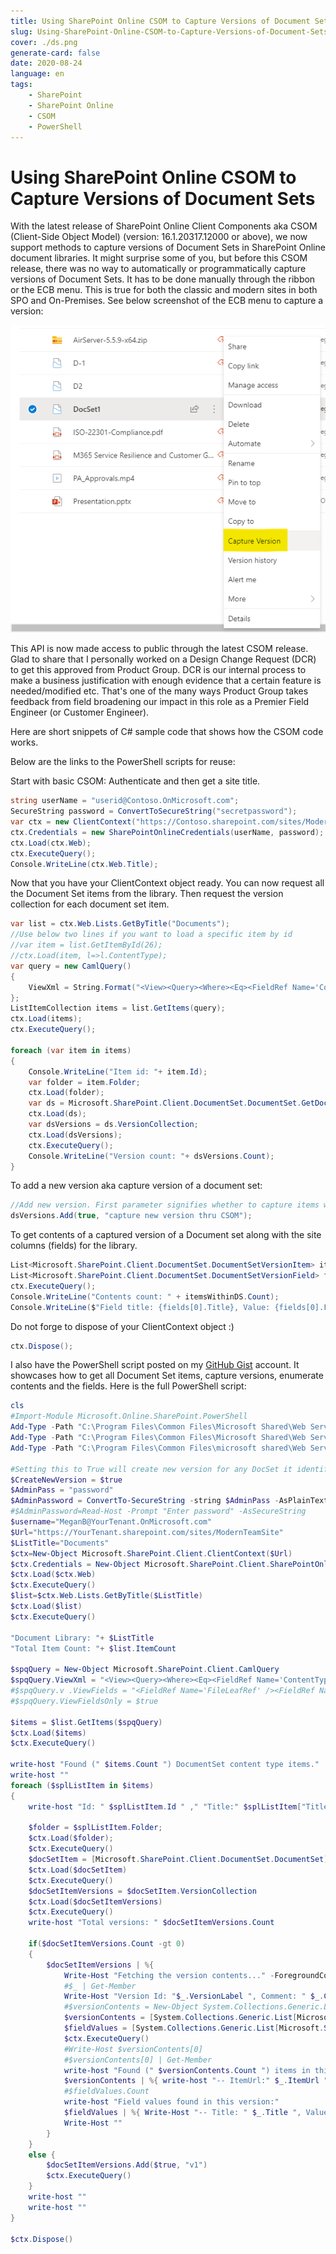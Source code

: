 ```yaml
---
title: Using SharePoint Online CSOM to Capture Versions of Document Sets
slug: Using-SharePoint-Online-CSOM-to-Capture-Versions-of-Document-Sets
cover: ./ds.png
generate-card: false
date: 2020-08-24
language: en
tags:
    - SharePoint
    - SharePoint Online
    - CSOM
    - PowerShell
---
```


Using SharePoint Online CSOM to Capture Versions of Document Sets 
=================================================================

With the latest release of SharePoint Online Client Components aka CSOM (Client-Side Object Model) (version: 16.1.20317.12000 or above), we now support methods to capture versions of Document Sets in SharePoint Online document libraries. It might surprise some of you, but before this CSOM release, there was no way to automatically or programmatically capture versions of Document Sets. It has to be done manually through the ribbon or the ECB menu. This is true for both the classic and modern sites in both SPO and On-Premises. See below screenshot of the ECB menu to capture a version:

![ECB Menu on Doc Set](./ecb-menu.png)

This API is now made access to public through the latest CSOM release. Glad to share that I personally worked on a Design Change Request (DCR) to get this approved from Product Group. DCR is our internal process to make a business justification with enough evidence that a certain feature is needed/modified etc. That's one of the many ways Product Group takes feedback from field broadening our impact in this role as a Premier Field Engineer (or Customer Engineer).

Here are short snippets of C# sample code that shows how the CSOM code works.

Below are the links to the PowerShell scripts for reuse:

Start with basic CSOM: Authenticate and then get a site title.
```csharp
string userName = "userid@Contoso.OnMicrosoft.com";
SecureString password = ConvertToSecureString("secretpassword");
var ctx = new ClientContext("https://Contoso.sharepoint.com/sites/ModernTeamSite");
ctx.Credentials = new SharePointOnlineCredentials(userName, password);
ctx.Load(ctx.Web);
ctx.ExecuteQuery();
Console.WriteLine(ctx.Web.Title);
```

Now that you have your ClientContext object ready. You can now request all the Document Set items from the library. Then request the version collection for each document set item.
```csharp
var list = ctx.Web.Lists.GetByTitle("Documents");
//Use below two lines if you want to load a specific item by id
//var item = list.GetItemById(26);
//ctx.Load(item, l=>l.ContentType);
var query = new CamlQuery()
{
    ViewXml = String.Format("<View><Query><Where><Eq><FieldRef Name='ContentType' /><Value Type='Computed'>Document Set</Value></Eq></Where></Query></View>")
};
ListItemCollection items = list.GetItems(query);
ctx.Load(items);
ctx.ExecuteQuery();

foreach (var item in items)
{
    Console.WriteLine("Item id: "+ item.Id);
    var folder = item.Folder;
    ctx.Load(folder);
    var ds = Microsoft.SharePoint.Client.DocumentSet.DocumentSet.GetDocumentSet(ctx, folder);
    ctx.Load(ds);
    var dsVersions = ds.VersionCollection;
    ctx.Load(dsVersions);
    ctx.ExecuteQuery();
    Console.WriteLine("Version count: "+ dsVersions.Count);
}
```

To add a new version aka capture version of a document set:
```csharp
//Add new version. First parameter signifies whether to capture items within docset with their major or minor versions checked in. Second parameter is a string/comment.
dsVersions.Add(true, "capture new version thru CSOM");
```

To get contents of a captured version of a Document set along with the site columns (fields) for the library.
```csharp
List<Microsoft.SharePoint.Client.DocumentSet.DocumentSetVersionItem> itemsWithinDS = (List<Microsoft.SharePoint.Client.DocumentSet.DocumentSetVersionItem>)dsVersions[0].GetDisplayContents();
List<Microsoft.SharePoint.Client.DocumentSet.DocumentSetVersionField> fields = (List<Microsoft.SharePoint.Client.DocumentSet.DocumentSetVersionField>)dsVersions[0].GetDisplayFields();
ctx.ExecuteQuery();
Console.WriteLine("Contents count: " + itemsWithinDS.Count);
Console.WriteLine($"Field title: {fields[0].Title}, Value: {fields[0].FormattedValue}");
```

Do not forge to dispose of your ClientContext object :)
```csharp
ctx.Dispose();
```

I also have the PowerShell script posted on my [GitHub Gist](https://gist.github.com/svarukala/7e453f8bf0868d8b90b11f3612df83bc) account. It showcases how to get all Document Set items, capture versions, enumerate contents and the fields. Here is the full PowerShell script:

```powershell
cls 
#Import-Module Microsoft.Online.SharePoint.PowerShell
Add-Type -Path "C:\Program Files\Common Files\Microsoft Shared\Web Server Extensions\16\ISAPI\Microsoft.SharePoint.Client.dll"
Add-Type -Path "C:\Program Files\Common Files\Microsoft Shared\Web Server Extensions\16\ISAPI\Microsoft.SharePoint.Client.Runtime.dll"
Add-Type -Path "C:\Program Files\Common Files\microsoft shared\Web Server Extensions\16\ISAPI\Microsoft.SharePoint.Client.DocumentManagement.dll"

#Setting this to True will create new version for any DocSet it identifies that has zero versions existing
$CreateNewVersion = $true
$AdminPass = "password"
$AdminPassword = ConvertTo-SecureString -string $AdminPass -AsPlainText -Force
#$AdminPassword=Read-Host -Prompt "Enter password" -AsSecureString
$username="MeganB@YourTenant.OnMicrosoft.com"
$Url="https://YourTenant.sharepoint.com/sites/ModernTeamSite"
$ListTitle="Documents"
$ctx=New-Object Microsoft.SharePoint.Client.ClientContext($Url)
$ctx.Credentials = New-Object Microsoft.SharePoint.Client.SharePointOnlineCredentials($Username, $AdminPassword)
$ctx.Load($ctx.Web)
$ctx.ExecuteQuery()
$list=$ctx.Web.Lists.GetByTitle($ListTitle)
$ctx.Load($list)
$ctx.ExecuteQuery() 

"Document Library: "+ $ListTitle
"Total Item Count: "+ $list.ItemCount 

$spqQuery = New-Object Microsoft.SharePoint.Client.CamlQuery 
$spqQuery.ViewXml = "<View><Query><Where><Eq><FieldRef Name='ContentType' /><Value Type='Computed'>Document Set</Value></Eq></Where></Query></View>";
#$spqQuery.v .ViewFields = "<FieldRef Name='FileLeafRef' /><FieldRef Name='Title' />" 
#$spqQuery.ViewFieldsOnly = $true 

$items = $list.GetItems($spqQuery) 
$ctx.Load($items)
$ctx.ExecuteQuery() 

write-host "Found (" $items.Count ") DocumentSet content type items."
write-host ""
foreach ($splListItem in $items) 
{ 
    write-host "Id: " $splListItem.Id " ," "Title:" $splListItem["Title"] -ForegroundColor Green 

    $folder = $splListItem.Folder;
    $ctx.Load($folder);
    $ctx.ExecuteQuery() 
    $docSetItem = [Microsoft.SharePoint.Client.DocumentSet.DocumentSet]::GetDocumentSet($ctx, $folder)
    $ctx.Load($docSetItem)
    $ctx.ExecuteQuery()
    $docSetItemVersions = $docSetItem.VersionCollection
    $ctx.Load($docSetItemVersions)
    $ctx.ExecuteQuery()
    write-host "Total versions: " $docSetItemVersions.Count
    
    if($docSetItemVersions.Count -gt 0)
    {
        $docSetItemVersions | %{
            Write-Host "Fetching the version contents..." -ForegroundColor Yellow
            #$_ | Get-Member
            Write-Host "Version Id: "$_.VersionLabel ", Comment: " $_.Comments ", Created: " $_.Created ", By: " $_.CreatedBy
            #$versionContents = New-Object System.Collections.Generic.List[Microsoft.SharePoint.Client.DocumentSet.DocumentSetVersionItem]
            $versionContents = [System.Collections.Generic.List[Microsoft.SharePoint.Client.DocumentSet.DocumentSetVersionItem]]$_.GetDisplayContents();
            $fieldValues = [System.Collections.Generic.List[Microsoft.SharePoint.Client.DocumentSet.DocumentSetVersionField]]$_.GetDisplayFields();
            $ctx.ExecuteQuery()
            #Write-Host $versionContents[0]
            #$versionContents[0] | Get-Member
            write-host "Found (" $versionContents.Count ") items in this doc set verion:"
            $versionContents | %{ write-host "-- ItemUrl:" $_.ItemUrl ", VersionLabel:" $_.VersionLabel ", InternalId: " $_.InternalId}
            #$fieldValues.Count
            write-host "Field values found in this version:"
            $fieldValues | %{ Write-Host "-- Title: " $_.Title ", Value: "$_.FormattedValue }
            Write-Host ""
        }
    }
    else {
        $docSetItemVersions.Add($true, "v1")
        $ctx.ExecuteQuery()
    }
    write-host ""
    write-host ""
} 
 
$ctx.Dispose()
```